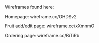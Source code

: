 Wireframes found here:

Homepage: wireframe.cc/OHDSv2

Fruit add/edit page: wireframe.cc/xXmnmO

Ordering page: wireframe.cc/BiTiRb

